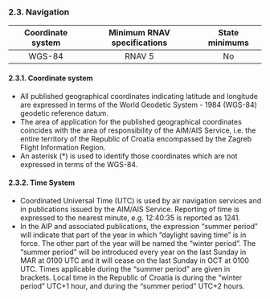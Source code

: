 ### 	2.3. Navigation

| Coordinate system | Minimum RNAV specifications | State minimums |
| :---------------: | :-------------------------: | :------------: |
|      WGS-84       |           RNAV 5            |       No       |

#### 2.3.1. Coordinate system

- All published geographical coordinates indicating latitude and longitude are expressed in terms of the World Geodetic System - 1984 (WGS-84) geodetic reference datum.
- The area of application for the published geographical coordinates coincides with the area of responsibility of the AIM/AIS Service, i.e. the entire territory of the Republic of Croatia encompassed by the Zagreb Flight Information Region.
- An asterisk (*) is used to identify those coordinates which are not expressed in terms of the WGS-84.

#### 2.3.2. Time System

- Coordinated Universal Time (UTC) is used by air navigation services and in publications issued by the AIM/AIS Service. Reporting of time is expressed to the nearest minute, e.g. 12:40:35 is reported as 1241.
- In the AIP and associated publications, the expression “summer period” will indicate that part of the year in which “daylight saving time” is in force. The other part of the year will be named the “winter period”. The “summer period” will be introduced every year on the last Sunday in MAR at 0100 UTC and it will cease on the last Sunday in OCT at 0100 UTC. Times applicable during the “summer period” are given in brackets. Local time in the Republic of Croatia is during the “winter period” UTC+1 hour, and during the “summer period” UTC+2 hours.
